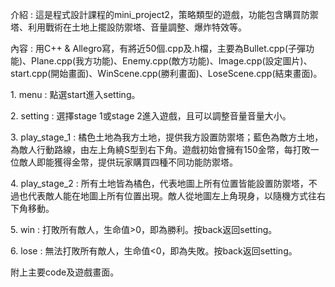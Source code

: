 <p>介紹 : 這是程式設計課程的mini_project2，策略類型的遊戲，功能包含購買防禦塔、利用戰術在土地上擺設防禦塔、音量調整、爆炸特效等。<p>
<p>內容 : 用C++ & Allegro寫，有將近50個.cpp及.h檔，主要為Bullet.cpp(子彈功能)、Plane.cpp(我方功能)、Enemy.cpp(敵方功能)、Image.cpp(設定圖片)、start.cpp(開始畫面)、WinScene.cpp(勝利畫面)、LoseScene.cpp(結束畫面)。<p>
<p>1. menu : 點選start進入setting。<p>
<p>2. setting : 選擇stage 1或stage 2進入遊戲，且可以調整音量音量大小。<p>
<p>3. play_stage_1 : 橘色土地為我方土地，提供我方設置防禦塔；藍色為敵方土地，為敵人行動路線，由左上角繞S型到右下角。遊戲初始會擁有150金幣，每打敗一位敵人即能獲得金幣，提供玩家購買四種不同功能防禦塔。<p>
<p>4. play_stage_2 : 所有土地皆為橘色，代表地圖上所有位置皆能設置防禦塔，不過也代表敵人能在地圖上所有位置出現。敵人從地圖左上角現身，以隨機方式往右下角移動。<p>
<p>5. win : 打敗所有敵人，生命值>0，即為勝利。按back返回setting。<p>
<p>6. lose : 無法打敗所有敵人，生命值<0，即為失敗。按back返回setting。<p>
<p>附上主要code及遊戲畫面。<p>
